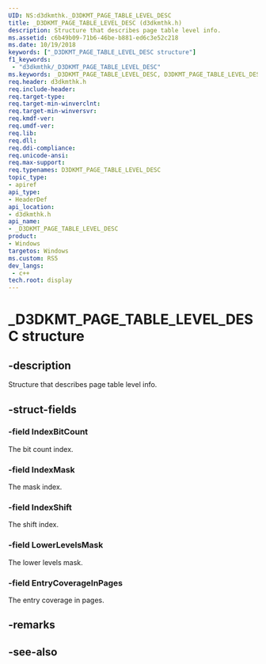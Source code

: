 ```yaml
---
UID: NS:d3dkmthk._D3DKMT_PAGE_TABLE_LEVEL_DESC
title: _D3DKMT_PAGE_TABLE_LEVEL_DESC (d3dkmthk.h)
description: Structure that describes page table level info.
ms.assetid: c6b49b09-71b6-46be-b881-ed6c3e52c218
ms.date: 10/19/2018
keywords: ["_D3DKMT_PAGE_TABLE_LEVEL_DESC structure"]
f1_keywords:
 - "d3dkmthk/_D3DKMT_PAGE_TABLE_LEVEL_DESC"
ms.keywords: _D3DKMT_PAGE_TABLE_LEVEL_DESC, D3DKMT_PAGE_TABLE_LEVEL_DESC, 
req.header: d3dkmthk.h
req.include-header:
req.target-type:
req.target-min-winverclnt:
req.target-min-winversvr:
req.kmdf-ver:
req.umdf-ver:
req.lib:
req.dll:
req.ddi-compliance:
req.unicode-ansi:
req.max-support:
req.typenames: D3DKMT_PAGE_TABLE_LEVEL_DESC
topic_type: 
- apiref
api_type: 
- HeaderDef
api_location: 
- d3dkmthk.h
api_name: 
- _D3DKMT_PAGE_TABLE_LEVEL_DESC
product:
- Windows
targetos: Windows
ms.custom: RS5
dev_langs:
 - c++
tech.root: display
---
```


# _D3DKMT_PAGE_TABLE_LEVEL_DESC structure

## -description

Structure that describes page table level info.

## -struct-fields

### -field IndexBitCount

The bit count index.

### -field IndexMask

The mask index.

### -field IndexShift

The shift index.

### -field LowerLevelsMask

The lower levels mask.

### -field EntryCoverageInPages
 
The entry coverage in pages.

## -remarks

## -see-also
